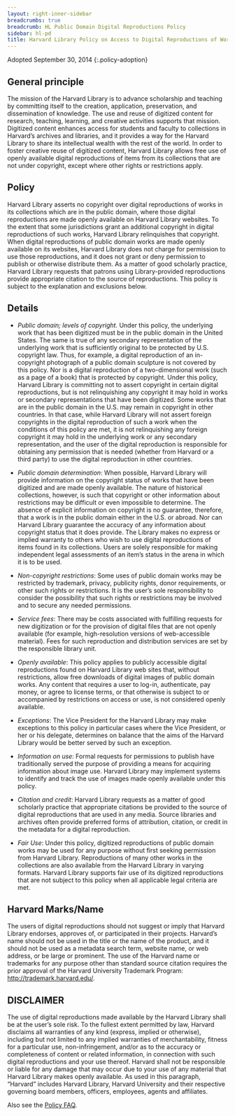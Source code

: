 ```yaml
---
layout: right-inner-sidebar
breadcrumbs: true
breadcrumb: HL Public Domain Digital Reproductions Policy
sidebar: hl-pd
title: Harvard Library Policy on Access to Digital Reproductions of Works in the Public Domain
---
```

Adopted September 30, 2014 
{:.policy-adoption}

## General principle

The mission of the Harvard Library is to advance scholarship and teaching by committing itself to the creation, application, preservation, and dissemination of knowledge.  The use and reuse of digitized content for research, teaching, learning, and creative activities supports that mission. Digitized content enhances access for students and faculty to collections in Harvard’s archives and libraries, and it provides a way for the Harvard Library to share its intellectual wealth with the rest of the world.  In order to foster creative reuse of digitized content, Harvard Library allows free use of openly available digital reproductions of items from its collections that are not under copyright, except where other rights or restrictions apply.

## Policy
Harvard Library asserts no copyright over digital reproductions of works in its collections which are in the public domain, where those digital reproductions are made openly available on Harvard Library websites. To the extent that some jurisdictions grant an additional copyright in digital reproductions of such works, Harvard Library relinquishes that copyright.  When digital reproductions of public domain works are made openly available on its websites, Harvard Library does not charge for permission to use those reproductions, and it does not grant or deny permission to publish or otherwise distribute them.  As a matter of good scholarly practice, Harvard Library requests that patrons using Library-provided reproductions provide appropriate citation to the source of reproductions.  This policy is subject to the explanation and exclusions below.

## Details

- _Public domain; levels of copyright._  Under this policy, the underlying work that has been digitized must be in the public domain in the United States.  The same is true of any secondary representation of the underlying work that is sufficiently original to be protected by U.S. copyright law.  Thus, for example, a digital reproduction of an in-copyright photograph of a public domain sculpture is not covered by this policy.  Nor is a digital reproduction of a two-dimensional work (such as a page of a book) that is protected by copyright.  Under this policy, Harvard Library is committing not to assert copyright in certain digital reproductions, but is not relinquishing any copyright it may hold in works or secondary representations that have been digitized.  Some works that are in the public domain in the U.S. may remain in copyright in other countries.  In that case, while Harvard Library will not assert foreign copyrights in the digital reproduction of such a work when the conditions of this policy are met, it is not relinquishing any foreign copyright it may hold in the underlying work or any secondary representation, and the user of the digital reproduction is responsible for obtaining any permission that is needed (whether from Harvard or a third party) to use the digital reproduction in other countries.

- _Public domain determination_:  When possible, Harvard Library will provide information on the copyright status of works that have been digitized and are made openly available.  The nature of historical collections, however, is such that copyright or other information about restrictions may be difficult or even impossible to determine. The absence of explicit information on copyright is no guarantee, therefore, that a work is in the public domain either in the U.S. or abroad.  Nor can Harvard Library guarantee the accuracy of any information about copyright status that it does provide. The Library makes no express or implied warranty to others who wish to use digital reproductions of items found in its collections.  Users are solely responsible for making independent legal assessments of an item’s status in the arena in which it is to be used.

- _Non-copyright restrictions_:  Some uses of public domain works may be restricted by trademark, privacy, publicity rights, donor requirements, or other such rights or restrictions. It is the user’s sole responsibility to consider the possibility that such rights or restrictions may be involved and to secure any needed permissions.

- _Service fees_: There may be costs associated with fulfilling requests for new digitization or for the provision of digital files that are not openly available (for example, high-resolution versions of web-accessible material).  Fees for such reproduction and distribution services are set by the responsible library unit.

- _Openly available_: This policy applies to publicly accessible digital reproductions found on Harvard Library web sites that, without restrictions, allow free downloads of digital images of public domain works.  Any content that requires a user to log-in, authenticate, pay money, or agree to license terms, or that otherwise is subject to or accompanied by restrictions on access or use, is not considered openly available.

- _Exceptions_:  The Vice President for the Harvard Library may make exceptions to this policy in particular cases where the Vice President, or her or his delegate, determines on balance that the aims of the Harvard Library would be better served by such an exception.

- _Information on use_: Formal requests for permissions to publish have traditionally served the purpose of providing a means for acquiring information about image use. Harvard Library may implement systems to identify and track the use of images made openly available under this policy.

- _Citation and credit_: Harvard Library requests as a matter of good scholarly practice that appropriate citations be provided to the source of digital reproductions that are used in any media.  Source libraries and archives often provide preferred forms of attribution, citation, or credit in the metadata for a digital reproduction.

- _Fair Use_: Under this policy, digitized reproductions of public domain works may be used for any purpose without first seeking permission from Harvard Library.  Reproductions of many other works in the collections are also available from the Harvard Library in varying formats. Harvard Library supports fair use of its digitized reproductions that are not subject to this policy when all applicable legal criteria are met.

## Harvard Marks/Name
The users of digital reproductions should not suggest or imply that Harvard Library endorses, approves of, or participated in their projects. Harvard’s name should not be used in the title or the name of the product, and it should not be used as a metadata search term, website name, or web address, or be large or prominent.  The use of the Harvard name or trademarks for any purpose other than standard source citation requires the prior approval of the Harvard University Trademark Program: <a href="http://trademark.harvard.edu/" title="http://trademark.harvard.edu/">http://trademark.harvard.edu/</a>.

## DISCLAIMER
The use of digital reproductions made available by the Harvard Library shall be at the user’s sole risk. To the fullest extent permitted by law, Harvard disclaims all warranties of any kind (express, implied or otherwise), including but not limited to any implied warranties of merchantability, fitness for a particular use, non-infringement, and/or as to the accuracy or completeness of content or related information, in connection with such digital reproductions and your use thereof. Harvard shall not be responsible or liable for any damage that may occur due to your use of any material that Harvard Library makes openly available. As used in this paragraph, “Harvard” includes Harvard Library, Harvard University and their respective governing board members, officers, employees, agents and affiliates.</p>

Also see the [Policy FAQ]({{site.baseurl}}/programs/open-initiatives/hl-pd/faq/).

